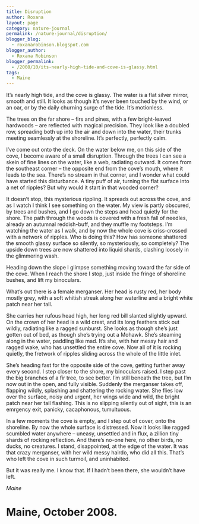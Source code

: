 ```yaml
---
title: Disruption
author: Roxana
layout: page
category: nature-journal
permalink: /nature-journal/disruption/
blogger_blog:
  - roxanarobinson.blogspot.com
blogger_author:
  - Roxana Robinson
blogger_permalink:
  - /2008/10/its-nearly-high-tide-and-cove-is-glassy.html
tags:
  - Maine
---
```

It&#8217;s nearly high tide, and the cove is glassy. The water is a flat silver mirror, smooth and still. It looks as though it&#8217;s never been touched by the wind, or an oar, or by the daily churning surge of the tide. It&#8217;s motionless.

The trees on the far shore &#8211; firs and pines, with a few bright-leaved hardwoods &#8211; are reflected with magical precision. They look like a doubled row, spreading both up into the air and down into the water, their trunks meeting seamlessly at the shoreline. It&#8217;s perfectly, perfectly calm.

I&#8217;ve come out onto the deck. On the water below me, on this side of the cove, I become aware of a small disruption. Through the trees I can see a skein of fine lines on the water, like a web, radiating outward. It comes from the southeast corner &#8211; the opposite end from the cove&#8217;s mouth, where it leads to the sea. There&#8217;s no stream in that corner, and I wonder what could have started this disturbance. A tiny puff of air, turning the flat surface into a net of ripples? But why would it start in that wooded corner?

It doesn&#8217;t stop, this mysterious rippling. It spreads out across the cove, and as I watch I think I see something on the water. My view is partly obscured, by trees and bushes, and I go down the steps and head quietly for the shore. The path through the woods is covered with a fresh fall of needles, already an autumnal reddish-buff, and they muffle my footsteps. I&#8217;m watching the water as I walk, and by now the whole cove is criss-crossed with a network of ripples. Who is doing this? How has someone shattered the smooth glassy surface so silently, so mysteriously, so completely? The upside down trees are now shattered into liquid shards, clashing loosely in the glimmering wash.

Heading down the slope I glimpse something moving toward the far side of the cove. When I reach the shore I stop, just inside the fringe of shoreline bushes, and lift my binoculars. 

What&#8217;s out there is a female merganser. Her head is rusty red, her body mostly grey, with a soft whitish streak along her waterline and a bright white patch near her tail. 

She carries her rufous head high, her long red bill slanted slightly upward. On the crown of her head is a wild crest, and its long feathers stick out wildly, radiating like a ragged sunburst. She looks as though she&#8217;s just gotten out of bed, as though she&#8217;s trying out a Mohawk. She&#8217;s steaming along in the water, paddling like mad. It&#8217;s she, with her messy hair and ragged wake, who has unsettled the entire cove. Now all of it is rocking quietly, the fretwork of ripples sliding across the whole of the little inlet.

She&#8217;s heading fast for the opposite side of the cove, getting further away every second. I step closer to the shore, my binoculars raised. I step past the big branches of a fir tree, to see better. I&#8217;m still beneath the tree, but I&#8217;m now out in the open, and fully visible. Suddenly the merganser takes off, flapping wildly, splashing and shattering the rocking water. She flies low over the surface, noisy and urgent, her wings wide and wild, the bright patch near her tail flashing. This is no slipping silently out of sight, this is an emrgency exit, panicky, cacaphonous, tumultuous. 

In a few moments the cove is empty, and I step out of cover, onto the shoreline. By now the whole surface is distressed. Now it looks like ragged scumbled water anywhere &#8211; uneasy, unsettled and in flux, a zillion tiny shards of rocking reflection. And there&#8217;s no-one here, no other birds, no ducks, no creatures. I stand, disappointed, at the edge of the water. It was that crazy merganser, with her wild messy hairdo, who did all this. That&#8217;s who left the cove in such turmoil, and uninhabited.

But it was really me. I know that. If I hadn&#8217;t been there, she wouldn&#8217;t have left. 

*Maine*
# Maine, October 2008.